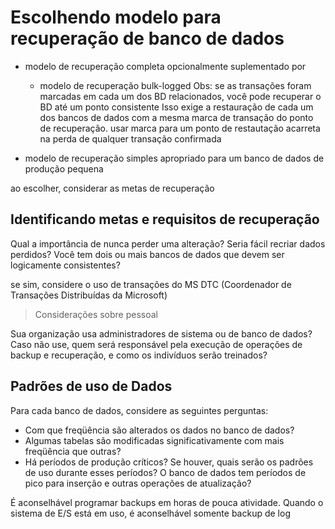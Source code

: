 
# Escolhendo modelo para recuperação de banco de dados

- modelo de recuperação completa
    opcionalmente suplementado por
    - modelo de recuperação bulk-logged
    Obs: se as transações foram marcadas em cada um dos BD relacionados,
         você pode recuperar o BD até um ponto consistente
         Isso exige a restauração de cada um dos bancos de dados com a mesma marca de transação do ponto de recuperação. 
         usar marca para um ponto de restautação acarreta na perda de qualquer transação confirmada 

- modelo de recuperação simples
    apropriado para um banco de dados de produção pequena

ao escolher, considerar as metas de recuperação

## Identificando metas e requisitos de recuperação

Qual a importância de nunca perder uma alteração?
Seria fácil recriar dados perdidos?
Você tem dois ou mais bancos de dados que devem ser logicamente consistentes?

se sim, considere o uso de transações do MS DTC (Coordenador de Transações Distribuídas da Microsoft)


> Considerações sobre pessoal

Sua organização usa administradores de sistema ou de banco de dados? Caso não use, quem será responsável pela execução de operações de backup e recuperação, e como os indivíduos serão treinados?

## Padrões de uso de Dados

Para cada banco de dados, considere as seguintes perguntas:

* Com que freqüência são alterados os dados no banco de dados?
* Algumas tabelas são modificadas significativamente com mais freqüência que outras?
* Há períodos de produção críticos? Se houver, quais serão os padrões de uso durante esses períodos? O banco de dados tem períodos de pico para inserção e outras operações de atualização?

É aconselhável programar backups em horas de pouca atividade.
Quando o sistema de E/S está em uso, é aconselhável somente backup de log